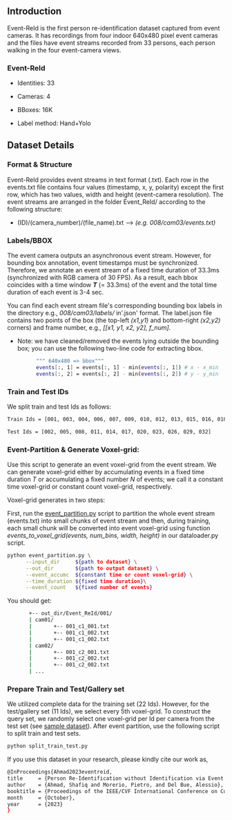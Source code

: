 ## Introduction

Event-ReId is the first person re-identification dataset captured from event cameras. It has recordings from four indoor 640x480 pixel event cameras and the files have event streams recorded from 33 persons, each person walking in the four event-camera views. 


### Event-ReId

- Identities:	 33

- Cameras:	 4	

- BBoxes:	 16K	

- Label method:  Hand+Yolo


## Dataset Details


### Format & Structure

Event-ReId provides event streams in text format (.txt). Each row in the events.txt file contains four values (timestamp, x, y, polarity) except the first row, which has two values, width and height (event-camera resolution). The event streams are arranged in the folder Event_ReId/ according to the following structure:

- (ID)/(camera_number)/(file_name).txt  -->  _(e.g. 008/cam03/events.txt)_


### Labels/BBOX

The event camera outputs an asynchronous event stream. However, for bounding box annotation, event timestamps must be synchronized. Therefore, we annotate an event stream of a fixed time duration of 33.3ms (synchronized with RGB camera of 30 FPS). As a result, each bbox coincides with a time window _**T**_ (= 33.3ms) of the event and the total time duration of each event is 3-4 sec. 

You can find each event stream file's corresponding bounding box labels in the directory e.g., _008/cam03/labels/_ in'.json' format. The label.json file contains two points of the box (the top-left _(x1,y1)_ and bottom-right _(x2,y2)_ corners) and frame number, e.g.,  _[[x1, y1, x2, y2], f_num]_. 

- Note: we have cleaned/removed the events lying outside the bounding box; you can use the following two-line code for extracting bbox.
  
  ``` bash
        """ 640x480 => bbox"""
        events[:, 1] = events[:, 1] - min(events[:, 1]) # x - x_min
        events[:, 2] = events[:, 2] - min(events[:, 2]) # y - y_min
  ```    

 
### Train and Test IDs

We split train and test Ids as follows:

``` bash
Train Ids = [001, 003, 004, 006, 007, 009, 010, 012, 013, 015, 016, 018, 019, 021, 022, 024, 025, 027, 028, 030, 031, 033]

Test Ids = [002, 005, 008, 011, 014, 017, 020, 023, 026, 029, 032]
```


### Event-Partition & Generate Voxel-grid:

Use this script to generate an event voxel-grid from the event stream. We can generate voxel-grid either by accumulating events in a fixed time duration _T_ or accumulating a fixed number _N_ of events; we call it a constant time voxel-grid or constant count voxel-grid, respectively. 

Voxel-grid generates in two steps:
 
First, run the [event_partition.py](https://github.com/IIT-PAVIS/PReId_wo_Id/tree/main/data) script to partition the whole event stream (events.txt) into small chunks of event stream and then, during training, each small chunk will be converted into event voxel-grid using function *events_to_voxel_grid(events, num_bins, width, height)* in our dataloader.py script.

  
  ``` bash
  python event_partition.py \
        --input_dir     ${path to dataset} \
        --out_dir       ${path to output dataset} \
        --event_accumc  ${constant time or count voxel-grid} \
        --time_duration ${fixed time duration}\
        --event_count   ${fixed number of events}
  ```
You should get:
	  
``` bash
	   +-- out_dir/Event_ReId/001/ 
	   | cam01/
	   |       +-- 001_c1_001.txt 
	   |       +-- 001_c1_002.txt 
	   |       +-- 001_c1_002.txt
	   | cam02/
	   |       +-- 001_c2_001.txt 
	   |       +-- 001_c2_002.txt 
	   |       +-- 001_c2_002.txt
	   | ...
```
           

   
### Prepare Train and Test/Gallery set   

We utilized complete data for the training set (22 Ids). However, for the test/gallery set (11 Ids), we select every 5th voxel-grid. To construct the query set, we randomly select one voxel-grid per Id per camera from the test set (see [sample dataset](https://github.com/IIT-PAVIS/PReId_wo_Id/tree/main/data/sample_data)). After event partition, use the following script to split train and test sets.

  
   ``` bash
   python split_train_test.py 

   ```



If you use this dataset in your research, please kindly cite our work as,

```bash
@InProceedings{Ahmad2023eventreid,
title     = {Person Re-Identification without Identification via Event Anonymization},
author    = {Ahmad, Shafiq and Morerio, Pietro, and Del Bue, Alessio},
booktitle = {Proceedings of the IEEE/CVF International Conference on Computer Vision (ICCV)},
month     = {October},
year      = {2023}
}
```
